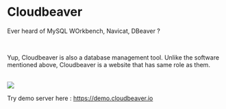 # Cloudbeaver

Ever heard of MySQL WOrkbench, Navicat, DBeaver ?

<br />

Yup, Cloudbeaver is also a database management tool. Unlike the software mentioned above, Cloudbeaver is a website that has same role as them.

<br />

<img src="https://github.com/dbeaver/cloudbeaver/wiki/images/demo_screenshot_1.png" />

Try demo server here : https://demo.cloudbeaver.io
